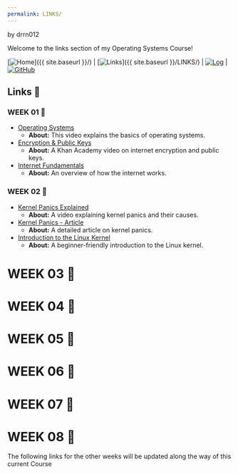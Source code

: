 ```yaml
---
permalink: LINKS/
---
```

by drrn012

Welcome to the links section of my Operating Systems Course! 

[![Home](https://img.shields.io/badge/Home-ff69b4?style=flat-square)]({{ site.baseurl }}/) | 
[![Links](https://img.shields.io/badge/Links-brightgreen?style=flat-square)]({{ site.baseurl }}/LINKS/) | 
[![Log](https://img.shields.io/badge/Log-blue?style=flat-square)](https://github.com/drrn012/os241/TXT/mylog.txt) | 
[![GitHub](https://img.shields.io/badge/GitHub-181717?style=flat-square&logo=github)](https://github.com/drrn012/os242)

## Links 🔗

### WEEK 01 🚩
- [Operating Systems](https://www.youtube.com/watch?v=bgBWp9EIlMM)
  - **About:** This video explains the basics of operating systems.
- [Encryption & Public Keys](https://www.khanacademy.org/computing/code-org/computers-and-the-internet/internet-works/v/the-internet-encryption-and-public-keys)
  - **About:** A Khan Academy video on internet encryption and public keys.
- [Internet Fundamentals](https://youtu.be/mQP0wqNT_DI?si=OMeU8yhdYTQdfnUp)
  - **About:** An overview of how the internet works.

### WEEK 02 🚩
- [Kernel Panics Explained](https://youtu.be/fvN98a_7AT4?si=FN0TtuZA7KHgCNM9)
  - **About:** A video explaining kernel panics and their causes.
- [Kernel Panics - Article](https://www.makeuseof.com/tag/dont-panic-everything-you-need-to-know-about-kernel-panics/)
  - **About:** A detailed article on kernel panics.
- [Introduction to the Linux Kernel](https://www.youtube.com/watch?v=wBp0Rb-ZJak)
  - **About:** A beginner-friendly introduction to the Linux kernel.


# WEEK 03 🚩

# WEEK 04 🚩

# WEEK 05 🚩

# WEEK 06 🚩

# WEEK 07 🚩
 
# WEEK 08 🚩



The following links for the other weeks will be updated along the way of this current Course
